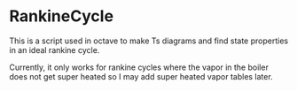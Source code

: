 # RankineCycle
This is a script used in octave to make Ts diagrams and find state properties in an ideal rankine cycle.

Currently, it only works for rankine cycles where the vapor in the boiler does not get super heated so I may add super heated vapor tables later. 
